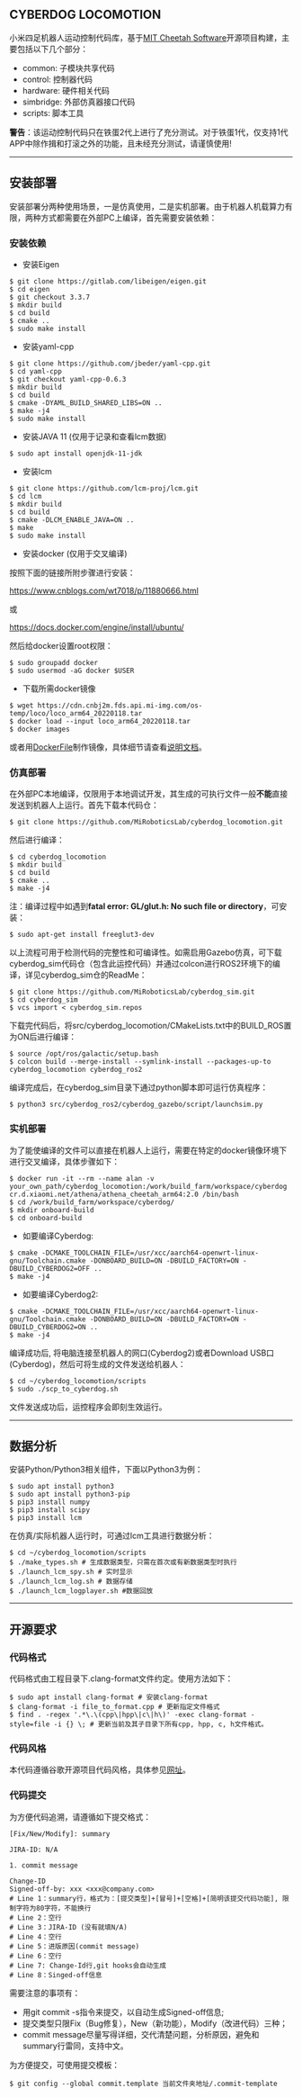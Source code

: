 CYBERDOG LOCOMOTION
---

小米四足机器人运动控制代码库，基于[MIT Cheetah Software](https://github.com/mit-biomimetics/Cheetah-Software)开源项目构建，主要包括以下几个部分：
- common: 子模块共享代码
- control: 控制器代码
- hardware: 硬件相关代码
- simbridge: 外部仿真器接口代码
- scripts: 脚本工具

**警告**：该运动控制代码只在铁蛋2代上进行了充分测试。对于铁蛋1代，仅支持1代APP中除作揖和打滚之外的功能，且未经充分测试，请谨慎使用!

---
## 安装部署
安装部署分两种使用场景，一是仿真使用，二是实机部署。由于机器人机载算力有限，两种方式都需要在外部PC上编译，首先需要安装依赖：

### 安装依赖
- 安装Eigen
```
$ git clone https://gitlab.com/libeigen/eigen.git
$ cd eigen
$ git checkout 3.3.7
$ mkdir build
$ cd build
$ cmake ..
$ sudo make install
```
- 安装yaml-cpp
```
$ git clone https://github.com/jbeder/yaml-cpp.git
$ cd yaml-cpp
$ git checkout yaml-cpp-0.6.3
$ mkdir build
$ cd build
$ cmake -DYAML_BUILD_SHARED_LIBS=ON ..
$ make -j4
$ sudo make install
```
- 安装JAVA 11 (仅用于记录和查看lcm数据)
```
$ sudo apt install openjdk-11-jdk
```
- 安装lcm
```
$ git clone https://github.com/lcm-proj/lcm.git
$ cd lcm
$ mkdir build
$ cd build
$ cmake -DLCM_ENABLE_JAVA=ON ..
$ make
$ sudo make install
```

- 安装docker (仅用于交叉编译)

按照下面的链接所附步骤进行安装：

https://www.cnblogs.com/wt7018/p/11880666.html

或

https://docs.docker.com/engine/install/ubuntu/

然后给docker设置root权限：
```
$ sudo groupadd docker
$ sudo usermod -aG docker $USER
```

- 下载所需docker镜像
```
$ wget https://cdn.cnbj2m.fds.api.mi-img.com/os-temp/loco/loco_arm64_20220118.tar
$ docker load --input loco_arm64_20220118.tar
$ docker images
```
或者用[DockerFile](./docker/Dockerfile)制作镜像，具体细节请查看[说明文档](./docker/dockerfile_instructions_cn.md)。

### 仿真部署
在外部PC本地编译，仅限用于本地调试开发，其生成的可执行文件一般**不能**直接发送到机器人上运行。首先下载本代码仓：
```
$ git clone https://github.com/MiRoboticsLab/cyberdog_locomotion.git
```
然后进行编译：
```
$ cd cyberdog_locomotion
$ mkdir build
$ cd build
$ cmake ..
$ make -j4
```
注：编译过程中如遇到**fatal error: GL/glut.h: No such file or directory**，可安装：
```
$ sudo apt-get install freeglut3-dev
```

以上流程可用于检测代码的完整性和可编译性。如需启用Gazebo仿真，可下载cyberdog_sim代码仓（包含此运控代码）并通过colcon进行ROS2环境下的编译，详见cyberdog_sim仓的ReadMe：
```
$ git clone https://github.com/MiRoboticsLab/cyberdog_sim.git
$ cd cyberdog_sim
$ vcs import < cyberdog_sim.repos
```

下载完代码后，将src/cyberdog_locomotion/CMakeLists.txt中的BUILD_ROS置为ON后进行编译：
```
$ source /opt/ros/galactic/setup.bash
$ colcon build --merge-install --symlink-install --packages-up-to cyberdog_locomotion cyberdog_ros2
```

编译完成后，在cyberdog_sim目录下通过python脚本即可运行仿真程序：
```
$ python3 src/cyberdog_ros2/cyberdog_gazebo/script/launchsim.py
```

### 实机部署
为了能使编译的文件可以直接在机器人上运行，需要在特定的docker镜像环境下进行交叉编译，具体步骤如下：
```
$ docker run -it --rm --name alan -v your_own_path/cyberdog_locomotion:/work/build_farm/workspace/cyberdog cr.d.xiaomi.net/athena/athena_cheetah_arm64:2.0 /bin/bash
$ cd /work/build_farm/workspace/cyberdog/
$ mkdir onboard-build
$ cd onboard-build
```
- 如要编译Cyberdog:
```
$ cmake -DCMAKE_TOOLCHAIN_FILE=/usr/xcc/aarch64-openwrt-linux-gnu/Toolchain.cmake -DONBOARD_BUILD=ON -DBUILD_FACTORY=ON -DBUILD_CYBERDOG2=OFF ..
$ make -j4
```
- 如要编译Cyberdog2:
```
$ cmake -DCMAKE_TOOLCHAIN_FILE=/usr/xcc/aarch64-openwrt-linux-gnu/Toolchain.cmake -DONBOARD_BUILD=ON -DBUILD_FACTORY=ON -DBUILD_CYBERDOG2=ON ..
$ make -j4
```
编译成功后, 将电脑连接至机器人的网口(Cyberdog2)或者Download USB口(Cyberdog)，然后可将生成的文件发送给机器人：
```
$ cd ~/cyberdog_locomotion/scripts
$ sudo ./scp_to_cyberdog.sh
```
文件发送成功后，运控程序会即刻生效运行。

---
## 数据分析
安装Python/Python3相关组件，下面以Python3为例：
```
$ sudo apt install python3
$ sudo apt install python3-pip
$ pip3 install numpy
$ pip3 install scipy
$ pip3 install lcm
```

在仿真/实际机器人运行时，可通过lcm工具进行数据分析：
```
$ cd ~/cyberdog_locomotion/scripts
$ ./make_types.sh # 生成数据类型，只需在首次或有新数据类型时执行
$ ./launch_lcm_spy.sh # 实时显示
$ ./launch_lcm_log.sh # 数据存储
$ ./launch_lcm_logplayer.sh #数据回放
```
---
## 开源要求
### 代码格式
代码格式由工程目录下.clang-format文件约定。使用方法如下：
```
$ sudo apt install clang-format # 安装clang-format
$ clang-format -i file_to_format.cpp # 更新指定文件格式
$ find . -regex '.*\.\(cpp\|hpp\|c\|h\)' -exec clang-format -style=file -i {} \; # 更新当前及其子目录下所有cpp, hpp, c, h文件格式。
```

### 代码风格
本代码遵循谷歌开源项目代码风格，具体参见[网址](https://zh-google-styleguide.readthedocs.io/en/latest/contents/)。

### 代码提交
为方便代码追溯，请遵循如下提交格式：
```
[Fix/New/Modify]: summary

JIRA-ID: N/A

1. commit message

Change-ID
Signed-off-by: xxx <xxx@company.com>
# Line 1：summary行，格式为：[提交类型]+[冒号]+[空格]+[简明该提交代码功能], 限制字符为80字符，不能换行
# Line 2：空行
# Line 3：JIRA-ID (没有就填N/A)
# Line 4：空行
# Line 5：进版原因(commit message)
# Line 6：空行
# Line 7: Change-Id行,git hooks会自动生成
# Line 8：Singed-off信息
```
需要注意的事项有：
- 用git commit -s指令来提交，以自动生成Signed-off信息;
- 提交类型只限Fix（Bug修复），New（新功能），Modify（改进代码）三种；
- commit message尽量写得详细，交代清楚问题，分析原因，避免和summary行雷同，支持中文。

为方便提交，可使用提交模板：
```
$ git config --global commit.template 当前文件夹地址/.commit-template
```
